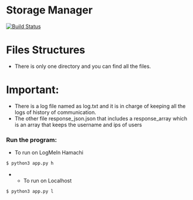 # Storage Manager


[![Build Status](https://travis-ci.org/joemccann/dillinger.svg?branch=master)](https://travis-ci.org/joemccann/dillinger)


# Files Structures

  - There is only one directory and you can find all the files.

# Important:
  - There is a log file named as log.txt and it is in charge of keeping all the logs of history of communication.
  - The other file response_json.json that includes a response_array which is an array that keeps the username and ips of users


### Run the program:
- To run on LogMeIn Hamachi
```sh
$ python3 app.py h
```
- - To run on Localhost
```sh
$ python3 app.py l
```

